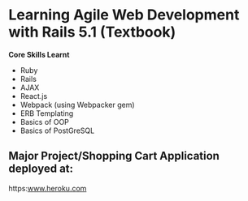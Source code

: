 # Learning Agile Web Development with Rails 5.1 (Textbook)

**Core Skills Learnt**

- Ruby
- Rails
- AJAX
- React.js
- Webpack (using Webpacker gem)
- ERB Templating
- Basics of OOP
- Basics of PostGreSQL

## Major Project/Shopping Cart Application deployed at:

https:www.heroku.com
